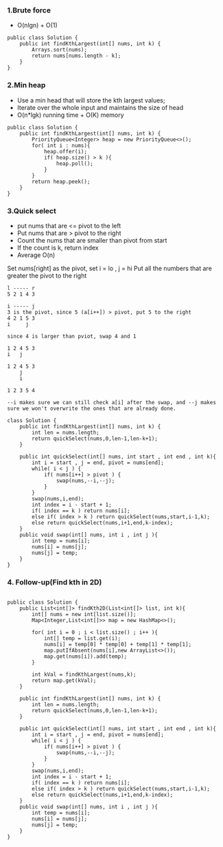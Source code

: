 ### 1.Brute force
* O(nlgn) + O(1)

```
public class Solution {
    public int findKthLargest(int[] nums, int k) {
        Arrays.sort(nums);
        return nums[nums.length - k];
    }
}

```

### 2.Min heap
* Use a min head that will store the kth largest values;
* Iterate over the whole input and  maintains the size of head 
* O(n*lgk) running time + O(K) memory

```
public class Solution {
    public int findKthLargest(int[] nums, int k) {
        PriorityQueue<Integer> heap = new PriorityQueue<>();
        for( int i : nums){
            heap.offer(i);
            if( heap.size() > k ){
                heap.poll();
            }
        }
        return heap.peek();
    }
}

```

### 3.Quick select
* put nums that are <= pivot to the left 
* Put nums that are > pivot to the right
* Count the nums that are smaller than pivot from start
* If the count is k, return index 
* Average O(n)

Set nums[right] as the pivot, set i = lo , j = hi
Put all the numbers that are greater the pivot to the right

```
l ----- r 
5 2 1 4 3

i ----- j 
3 is the pivot, since 5 (a[i++]) > pivot, put 5 to the right
4 2 1 5 3 
i     j

since 4 is larger than pviot, swap 4 and 1 

1 2 4 5 3 
i   j

1 2 4 5 3 
    j
    i
    
1 2 3 5 4

--i makes sure we can still check a[i] after the swap, and --j makes sure we won't overwrite the ones that are already done.

```


```
class Solution {
    public int findKthLargest(int[] nums, int k) {
        int len = nums.length;
        return quickSelect(nums,0,len-1,len-k+1);
    }
    
    public int quickSelect(int[] nums, int start , int end , int k){
        int i = start , j = end, pivot = nums[end];
        while( i < j ) {
            if( nums[i++] > pivot ) {
                swap(nums,--i,--j);
            }
        }
        swap(nums,i,end);
        int index = i - start + 1;
        if( index == k ) return nums[i];
        else if( index > k ) return quickSelect(nums,start,i-1,k);
        else return quickSelect(nums,i+1,end,k-index);
    }
    public void swap(int[] nums, int i , int j ){
        int temp = nums[i];
        nums[i] = nums[j];
        nums[j] = temp;
    }
}
```

### 4. Follow-up(Find kth in 2D)

```

public class Solution {
    public List<int[]> findKth2D(List<int[]> list, int k){
        int[] nums = new int[list.size()];
        Map<Integer,List<int[]>> map = new HashMap<>();

        for( int i = 0 ; i < list.size() ; i++ ){
            int[] temp = list.get(i);
            nums[i] = temp[0] * temp[0] + temp[1] * temp[1];
            map.putIfAbsent(nums[i],new ArrayList<>());
            map.get(nums[i]).add(temp);
        }

        int kVal = findKthLargest(nums,k);
        return map.get(kVal);
    }

    public int findKthLargest(int[] nums, int k) {
        int len = nums.length;
        return quickSelect(nums,0,len-1,len-k+1);
    }

    public int quickSelect(int[] nums, int start , int end , int k){
        int i = start , j = end, pivot = nums[end];
        while( i < j ) {
            if( nums[i++] > pivot ) {
                swap(nums,--i,--j);
            }
        }
        swap(nums,i,end);
        int index = i - start + 1;
        if( index == k ) return nums[i];
        else if( index > k ) return quickSelect(nums,start,i-1,k);
        else return quickSelect(nums,i+1,end,k-index);
    }
    public void swap(int[] nums, int i , int j ){
        int temp = nums[i];
        nums[i] = nums[j];
        nums[j] = temp;
    }
}


```